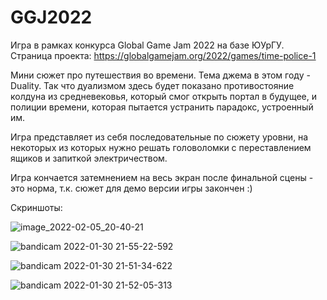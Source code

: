 # GGJ2022
Игра в рамках конкурса Global Game Jam 2022 на базе ЮУрГУ.
Страница проекта: https://globalgamejam.org/2022/games/time-police-1

Мини сюжет про путешествия во времени. Тема джема в этом году - Duality. Так что дуализмом здесь будет показано противостояние колдуна из средневековья, который смог открыть портал в будущее, и полиции времени, которая пытается устранить парадокс, устроенный им.

Игра представляет из себя последовательные по сюжету уровни, на некоторых из которых нужно решать головоломки с переставлением ящиков и запиткой электричеством.

Игра кончается затемнением на весь экран после финальной сцены - это норма, т.к. сюжет для демо версии игры закончен :)

Скриншоты:

![image_2022-02-05_20-40-21](https://user-images.githubusercontent.com/32222793/152648572-17681fc8-f859-4c22-b4d9-af2270e8623d.png)

![bandicam 2022-01-30 21-55-22-592](https://user-images.githubusercontent.com/32222793/152648578-067214df-fab8-486d-bd49-141a2bdac44e.jpg)

![bandicam 2022-01-30 21-51-34-622](https://user-images.githubusercontent.com/32222793/152648581-10fd60de-b5f3-4480-920c-784e3cb1625a.jpg)

![bandicam 2022-01-30 21-52-05-313](https://user-images.githubusercontent.com/32222793/152648590-857122cb-bcbb-4044-9171-19849f3ffcd8.jpg)
